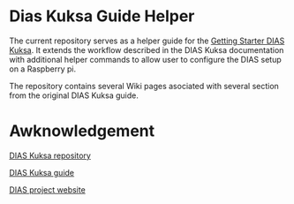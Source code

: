 # Dias Kuksa Guide Helper

The current repository serves as a helper guide for the [Getting Starter DIAS Kuksa](https://dias-kuksa-doc.readthedocs.io/en/latest/). It extends the workflow described in the DIAS Kuksa documentation with additional helper commands to allow user to configure the DIAS setup on a Raspberry pi.

The repository contains several Wiki pages asociated with several section from the original DIAS Kuksa guide.


# Awknowledgement

[DIAS Kuksa repository](https://github.com/junh-ki/dias_kuksa)

[DIAS Kuksa guide](https://dias-kuksa-doc.readthedocs.io/en/latest/)

[DIAS project website](https://dias-project.com/)
